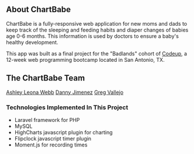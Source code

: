 ## About ChartBabe


ChartBabe is a fully-responsive web application for new moms and dads to keep track of the sleeping and feeding habits and diaper changes of babies age 0-6 months. This information is used by doctors to ensure a baby's healthy development.

This app was built as a final project for the "Badlands" cohort of [Codeup](http://codeup.com), a 12-week web programming bootcamp located in San Antonio, TX. 

## The ChartBabe Team

[Ashley Leona Webb](http://ashwebb.com)
[Danny Jimenez](http://dannyalxndr.com)
[Greg Vallejo](http://gregvallejo.com)



### Technologies Implemented In This Project
- Laravel framework for PHP
- MySQL
- HighCharts javascript plugin for charting
- Flipclock javascript timer plugin
- Moment.js for recording times
